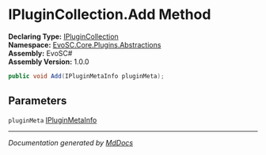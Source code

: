 ﻿<!--  
  <auto-generated>   
    The contents of this file were generated by a tool.  
    Changes to this file may be list if the file is regenerated  
  </auto-generated>   
-->

# IPluginCollection.Add Method

**Declaring Type:** [IPluginCollection](../index.md)  
**Namespace:** [EvoSC.Core.Plugins.Abstractions](../../index.md)  
**Assembly:** EvoSC\#  
**Assembly Version:** 1.0.0

```csharp
public void Add(IPluginMetaInfo pluginMeta);
```

## Parameters

`pluginMeta`  [IPluginMetaInfo](../../IPluginMetaInfo/index.md)

___

*Documentation generated by [MdDocs](https://github.com/ap0llo/mddocs)*
